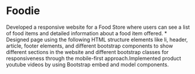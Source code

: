 # Foodie
Developed a responsive website for a Food Store where users can see a list of food items and detailed information about a food item offered. * Designed page using the following HTML structure elements like li, header, article, footer elements, and different bootstrap components to show different sections in the website and different bootstrap classes for responsiveness through the mobile-first approach.Implemented product youtube videos by using Bootstrap embed and model components.
